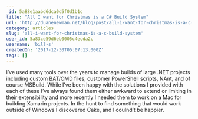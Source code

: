 ```yaml
---
_id: 5a88e1aabd6dca0d5f0d1b1c
title: "All I want for Christmas is a C# Build System"
url: 'http://duanenewman.net/blog/post/all-i-want-for-christmas-is-a-c-sharp-build-system/'
category: articles
slug: 'all-i-want-for-christmas-is-a-c-build-system'
user_id: 5a83ce59d6eb0005c4ecda2c
username: 'bill-s'
createdOn: '2017-12-30T05:07:13.000Z'
tags: []
---
```


I’ve used many tools over the years to manage builds of large .NET projects including custom BAT/CMD files, customer PowerShell scripts, NAnt, and of course MSBuild. While I’ve been happy with the solutions I provided with each of these I’ve always found them either awkward to extend or limiting in their extensibility and more recently I needed them to work on a Mac for building Xamarin projects. In the hunt to find something that would work outside of Windows I discovered Cake, and I coulnd’t be happier.


